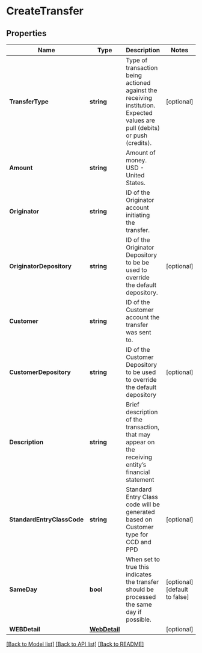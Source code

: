 # CreateTransfer

## Properties
Name | Type | Description | Notes
------------ | ------------- | ------------- | -------------
**TransferType** | **string** | Type of transaction being actioned against the receiving institution. Expected values are pull (debits) or push (credits). | [optional] 
**Amount** | **string** | Amount of money. USD - United States. | 
**Originator** | **string** | ID of the Originator account initiating the transfer. | 
**OriginatorDepository** | **string** | ID of the Originator Depository to be be used to override the default depository. | [optional] 
**Customer** | **string** | ID of the Customer account the transfer was sent to. | 
**CustomerDepository** | **string** | ID of the Customer Depository to be used to override the default depository | [optional] 
**Description** | **string** | Brief description of the transaction, that may appear on the receiving entity’s financial statement | 
**StandardEntryClassCode** | **string** | Standard Entry Class code will be generated based on Customer type for CCD and PPD | [optional] 
**SameDay** | **bool** | When set to true this indicates the transfer should be processed the same day if possible. | [optional] [default to false]
**WEBDetail** | [**WebDetail**](WEBDetail.md) |  | [optional] 

[[Back to Model list]](../README.md#documentation-for-models) [[Back to API list]](../README.md#documentation-for-api-endpoints) [[Back to README]](../README.md)


